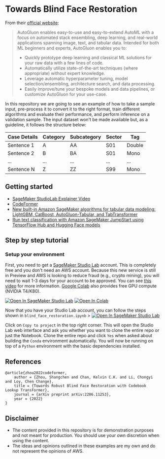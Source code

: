 # Towards Blind Face Restoration

From their [official website](https://auto.gluon.ai/stable/index.html):
> AutoGluon enables easy-to-use and easy-to-extend AutoML with a focus on automated stack ensembling, deep learning, and real-world applications spanning image, text, and tabular data. Intended for both ML beginners and experts, AutoGluon enables you to:
> - Quickly prototype deep learning and classical ML solutions for your raw data with a few lines of code.
> - Automatically utilize state-of-the-art techniques (where appropriate) without expert knowledge.
> - Leverage automatic hyperparameter tuning, model selection/ensembling, architecture search, and data processing.
> - Easily improve/tune your bespoke models and data pipelines, or customize AutoGluon for your use-case.

In this repository we are going to see an example of how to take a sample input, pre-process it to convert it to the right format, train different algorithms and evaluate their performance, and perform inference on a validation sample. The input dataset won't be made available but, as a guideline, it follows the structure below:

| Case Details | Category | Subcategory | Sector | Tag    |
|--------------|----------|-------------|--------|--------|
| Sentence 1   | A        | AA          | S01    | Double |
| Sentence 2   | B        | BA          | S01    | Mono   |
| ...          | ...      | ...         | ...    | ...    |
| Sentence N   | Z        | ZZ          | S99    | Mono   |

## Getting started
- [SageMaker StudioLab Explainer Video](https://www.youtube.com/watch?v=FUEIwAsrMP4)
- [CodeFormer](https://auto.gluon.ai/stable/index.html)
- [New built-in Amazon SageMaker algorithms for tabular data modeling: LightGBM, CatBoost, AutoGluon-Tabular, and TabTransformer](https://aws.amazon.com/blogs/machine-learning/new-built-in-amazon-sagemaker-algorithms-for-tabular-data-modeling-lightgbm-catboost-autogluon-tabular-and-tabtransformer/)
- [Run text classification with Amazon SageMaker JumpStart using TensorFlow Hub and Hugging Face models](https://aws.amazon.com/blogs/machine-learning/run-text-classification-with-amazon-sagemaker-jumpstart-using-tensorflow-hub-and-huggingface-models/)

## Step by step tutorial

### Setup your environment

First, you need to get a [SageMaker Studio Lab](https://studiolab.sagemaker.aws/) account. This is completely free and you don't need an AWS account. Because this new service is still in Preview and AWS is looking to reduce fraud (e.g., crypto mining), you will need to wait 1-3 days for your account to be approved. You can see [this video](https://www.youtube.com/watch?v=FUEIwAsrMP4&ab_channel=machinelearnear) for more information. [Google Colab](https://colab.research.google.com/) also provides free GPU compute (NVIDIA T4/K80).

[![Open In SageMaker Studio Lab](https://studiolab.sagemaker.aws/studiolab.svg)](https://studiolab.sagemaker.aws/import/github/machinelearnear/towards_robust_blind_face_restoration/blob/main/step_by_step.ipynb)
[![Open In Colab](https://colab.research.google.com/assets/colab-badge.svg)](https://studiolab.sagemaker.aws/import/github/machinelearnear/towards_robust_blind_face_restoration/blob/main/step_by_step.ipynb)

Now that you have your Studio Lab account, you can follow the steps shown in `blind_face_restoration.ipynb` > [![Open In SageMaker Studio Lab](https://studiolab.sagemaker.aws/studiolab.svg)](https://studiolab.sagemaker.aws/import/github/machinelearnear/towards_robust_blind_face_restoration/blob/main/blind_face_restoration.ipynb)

Click on `Copy to project` in the top right corner. This will open the Studio Lab web interface and ask you whether you want to clone the entire repo or just the Notebook. Clone the entire repo and click `Yes` when asked about building the `Conda` environment automatically. You will now be running on top of a `Python` environment with the basic dependencies installed.

## References

```
@article{zhou2022codeformer,
    author = {Zhou, Shangchen and Chan, Kelvin C.K. and Li, Chongyi and Loy, Chen Change},
    title = {Towards Robust Blind Face Restoration with Codebook Lookup TransFormer},
    journal = {arXiv preprint arXiv:2206.11253},
    year = {2022}
}
```

## Disclaimer
- The content provided in this repository is for demonstration purposes and not meant for production. You should use your own discretion when using the content.
- The ideas and opinions outlined in these examples are my own and do not represent the opinions of AWS.